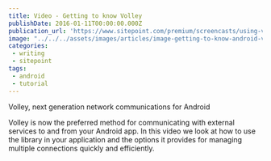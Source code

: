 ```yaml
---
title: Video - Getting to know Volley
publishDate: 2016-01-11T00:00:00.000Z
publication_url: 'https://www.sitepoint.com/premium/screencasts/using-volley-to-communicate-with-external-services-from-your-android-app'
image: "../../../assets/images/articles/image-getting-to-know-android-volley.jpg"
categories:
 - writing
 - sitepoint
tags:
 - android
 - tutorial
---
```


Volley, next generation network communications for Android

Volley is now the preferred method for communicating with external services to and from your Android app. In this video we look at how to use the library in your application and the options it provides for managing multiple connections quickly and efficiently.
